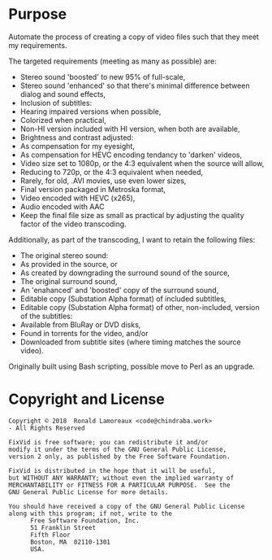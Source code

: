 # Purpose

Automate the process of creating a copy of video files such that they meet my requirements.

The targeted requirements (meeting as many as possible) are:

- Stereo sound 'boosted' to new 95% of full-scale,
- Stereo sound 'enhanced' so that there's minimal difference between dialog and sound effects,
- Inclusion of subtitles:
 - Hearing impaired versions when possible,
 - Colorized when practical,
 - Non-HI version included with HI version, when both are available,
- Brightness and contrast adjusted:
 - As compensation for my eyesight,
 - As compensation for HEVC encoding tendancy to 'darken' videos,
- Video size set to 1080p, or the 4:3 equivalent when the source will allow,
 - Reducing to 720p, or the 4:3 equivalent when needed,
 - Rarely, for old, .AVI movies, use even lower sizes,
- Final version packaged in Metroska format,
- Video encoded with HEVC (x265),
- Audio encoded with AAC
- Keep the final file size as small as practical by adjusting the quality factor of the video transcoding.

Additionally, as part of the transcoding, I want to retain the following files:

- The original stereo sound:
 - As provided in the source, or
 - As created by downgrading the surround sound of the source,
- The original surround sound,
- An 'enahanced' and 'boosted' copy of the surround sound,
- Editable copy (Substation Alpha format) of included subtitles,
- Editable copy (Substation Alpha format) of other, non-included, version of the subtitles:
 - Available from BluRay or DVD disks,
 - Found in torrents for the video, and/or
 - Downloaded from subtitle sites (where timing matches the source video).

Originally built using Bash scripting, possible move to Perl as an upgrade.

# Copyright and License

    Copyright © 2018  Ronald Lamoreaux <code@chindraba.work>
    - All Rights Reserved

    FixVid is free software; you can redistribute it and/or
    modify it under the terms of the GNU General Public License,
    version 2 only, as published by the Free Software Foundation.

    FixVid is distributed in the hope that it will be useful,
    but WITHOUT ANY WARRANTY; without even the implied warranty of
    MERCHANTABILITY or FITNESS FOR A PARTICULAR PURPOSE.  See the
    GNU General Public License for more details.

    You should have received a copy of the GNU General Public License
    along with this program; if not, write to the
          Free Software Foundation, Inc.
          51 Franklin Street
          Fifth Floor
          Boston, MA  02110-1301
          USA.
